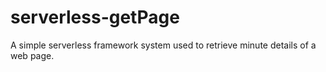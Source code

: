 # serverless-getPage
A simple serverless framework system used to retrieve minute details of a web page. 
